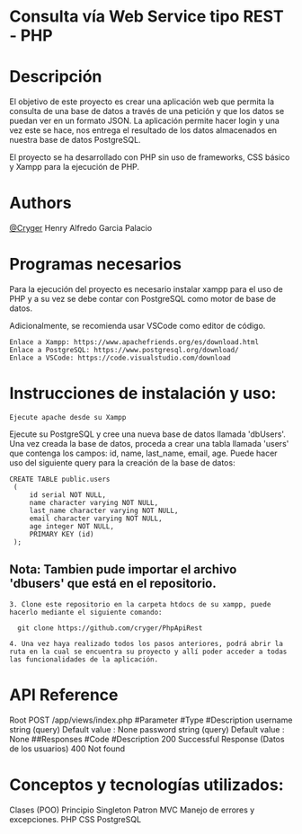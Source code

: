 # Consulta vía Web Service tipo REST - PHP

# Descripción
El objetivo de este proyecto es crear una aplicación web que permita la consulta de una base de datos a través de una petición y que los datos se puedan ver en un formato JSON. La aplicación permite hacer login y una vez este se hace, nos entrega el resultado de los datos almacenados en nuestra base de datos PostgreSQL.

El proyecto se ha desarrollado con PHP sin uso de frameworks, CSS básico y Xampp para la ejecución de PHP.

# Authors
[@Cryger](https://github.com/cryger)
Henry Alfredo Garcia Palacio

# Programas necesarios
  Para la ejecución del proyecto es necesario instalar xampp para el uso de PHP y a su vez se debe contar con PostgreSQL como motor de base de datos.

Adicionalmente, se recomienda usar VSCode como editor de código.

    Enlace a Xampp: https://www.apachefriends.org/es/download.html
    Enlace a PostgreSQL: https://www.postgresql.org/download/
    Enlace a VSCode: https://code.visualstudio.com/download

# Instrucciones de instalación y uso:
    Ejecute apache desde su Xampp
  
  Ejecute su PostgreSQL y cree una nueva base de datos llamada 'dbUsers'. Una vez creada la base de datos, proceda a crear una tabla llamada 'users' que contenga los campos: id, name, last_name, email,   age. Puede hacer uso del siguiente query para la creación de la base de datos:

    CREATE TABLE public.users
     (
         id serial NOT NULL,
         name character varying NOT NULL,
         last_name character varying NOT NULL,
         email character varying NOT NULL,
         age integer NOT NULL,
         PRIMARY KEY (id)
     );

## Nota: Tambien pude importar el archivo 'dbusers' que está en el repositorio.

    3. Clone este repositorio en la carpeta htdocs de su xampp, puede hacerlo mediante el siguiente comando:

      git clone https://github.com/cryger/PhpApiRest

    4. Una vez haya realizado todos los pasos anteriores, podrá abrir la ruta en la cual se encuentra su proyecto y allí poder acceder a todas las funcionalidades de la aplicación.

# API Reference
Root
  POST /app/views/index.php
    #Parameter	#Type	#Description
      username	string (query)	Default value : None
      password	string (query)	Default value : None
##Responses
  #Code	#Description
   200	Successful Response (Datos de los usuarios)
   400	Not found
# Conceptos y tecnologías utilizados:
  Clases (POO)
  Principio Singleton
  Patron MVC
  Manejo de errores y excepciones.
  PHP
  CSS
  PostgreSQL

